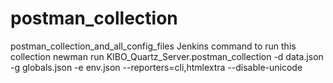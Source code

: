 # postman_collection
postman_collection_and_all_config_files
Jenkins command to run this collection
newman run KIBO_Quartz_Server.postman_collection -d data.json -g globals.json -e env.json --reporters=cli,htmlextra --disable-unicode
